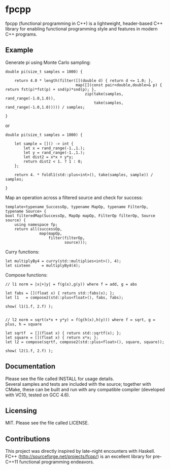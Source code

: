 fpcpp
===========================

fpcpp (functional programming in C++) is a lightweight, header-based C++ library for enabling functional programming style and features
in modern C++ programs.


Example
-------------

Generate pi using Monte Carlo sampling:

    double pi(size_t samples = 1000) {    
    
        return 4.0 * length(filter([](double d) { return d <= 1.0; }, 
                                   map([](const pair<double,double>& p) { return fst(p)*fst(p) + snd(p)*snd(p); },
                                       zip(take(samples, rand_range(-1.0,1.0)),
                                           take(samples, rand_range(-1.0,1.0))))) / samples;
                                           
    }
or

    double pi(size_t samples = 1000) {
    
        let sample = []() -> int { 
            let x = rand_range(-1.,1.); 
            let y = rand_range(-1.,1.);
            let dist2 = x*x + y*y;
            return dist2 < 1. ? 1 : 0;
        };

        return 4. * foldl1(std::plus<int>(), take(samples, sample)) / samples;
        
    }

Map an operation across a filtered source and check for success: 

    template<typename SuccessOp, typename MapOp, typename FilterOp, typename Source> {
    bool filteredMap(SuccessOp, MapOp mapOp, FilterOp filterOp, Source source) { 
        using namespace fp;
        return all(successOp,
                   map(mapOp,
                       filter(filterOp,
                              source)));
    
Curry functions:
   
    let multiplyBy4 = curry(std::multiplies<int>(), 4);
    let sixteen     = multiplyBy4(4);
    
Compose functions:

    // l1 norm = |x|+|y| = f(g(x),g(y)) where f = add, g = abs

    let fabs = [](float x) { return std::fabs(x); };
    let l1   = compose2(std::plus<float>(), fabs, fabs);
    
    show( l1(1.f, 2.f) );


    // l2 norm = sqrt(x*x + y*y) = f(g(h(x),h(y))) where f = sqrt, g = plus, h = square

    let sqrtf  = [](float x) { return std::sqrtf(x); };
    let square = [](float x) { return x*x; };
    let l2 = compose(sqrtf, compose2(std::plus<float>(), square, square));
    
    show( l2(1.f, 2.f) );
    

    
Documentation
-------------

Please see the file called INSTALL for usage details.  
Several samples and tests are included with the source; together with CMake, these can be built and run 
with any compatible compiler (developed with VC10, tested on GCC 4.6).  

Licensing
---------

MIT.
Please see the file called LICENSE.

Contributions
-------------

This project was directly inspired by late-night encounters with Haskell.  FC++ (http://sourceforge.net/projects/fcpp/) 
is an excellent library for pre-C++11 functional programming endeavors. 